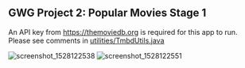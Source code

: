 ## GWG Project 2: Popular Movies Stage 1

An API key from https://themoviedb.org is required for this app to run. Please see comments in [utilities/TmbdUtils.java](https://github.com/mkillewald/GwG2018_Popular-Movies-Stage-1/blob/master/app/src/main/java/com/udacity/popularmovies/utilities/TmdbUtils.java)

![screenshot_1528122538](https://user-images.githubusercontent.com/5949433/40923680-7226a1ae-67e3-11e8-823c-6de2d59308e7.png) ![screenshot_1528122551](https://user-images.githubusercontent.com/5949433/40923723-9360f428-67e3-11e8-82f0-8d425d938115.png)


